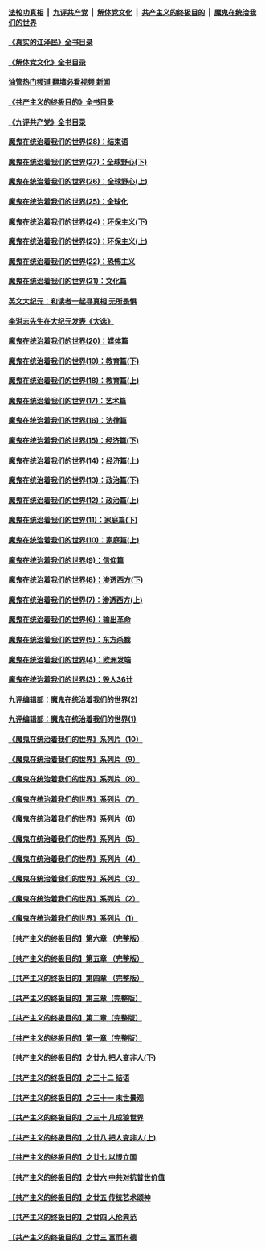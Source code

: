 ####  [法轮功真相](../../../../basic/blob/master/README.md?t=07061002) &nbsp;|&nbsp; [九评共产党](../../../../9ping.md/blob/master/README.md?t=07061002) &nbsp;|&nbsp; [解体党文化](../../../../jtdwh.md/blob/master/README.md?t=07061002)  &nbsp;|&nbsp; [共产主义的终极目的](../../../../gczydzjmd.md/blob/master/README.md?t=07061002) &nbsp;|&nbsp; [魔鬼在统治我们的世界](../../../../mgztzwmdsj.md/blob/master/README.md?t=07061002) 

#### [《真实的江泽民》全书目录](../pages/nsc422/n13721399.md?t=07061002) 

#### [《解体党文化》全书目录](../pages/nsc422/n13721157.md?t=07061002) 

#### [油管热门频道 翻墙必看视频 新闻](http://45.76.130.85:81/youtube.html?07061002)

#### [《共产主义的终极目的》全书目录](../pages/nsc422/n13721048.md?t=07061002) 

#### [《九评共产党》全书目录](../pages/nsc422/n13708085.md?t=07061002) 

#### [魔鬼在统治着我们的世界(28)：结束语](../pages/nsc422/n10936246.md?t=07061002) 

#### [魔鬼在统治着我们的世界(27)：全球野心(下)](../pages/nsc422/n10928319.md?t=07061002) 

#### [魔鬼在统治着我们的世界(26)：全球野心(上)](../pages/nsc422/n10900318.md?t=07061002) 

#### [魔鬼在统治着我们的世界(25)：全球化](../pages/nsc422/n10788205.md?t=07061002) 

#### [魔鬼在统治着我们的世界(24)：环保主义(下)](../pages/nsc422/n10695307.md?t=07061002) 

#### [魔鬼在统治着我们的世界(23)：环保主义(上)](../pages/nsc422/n10688613.md?t=07061002) 

#### [魔鬼在统治着我们的世界(22)：恐怖主义](../pages/nsc422/n10614727.md?t=07061002) 

#### [魔鬼在统治着我们的世界(21)：文化篇](../pages/nsc422/n10597706.md?t=07061002) 

#### [英文大纪元：和读者一起寻真相 无所畏惧](../pages/nsc422/n12542027.md?t=07061002) 

#### [李洪志先生在大纪元发表《大选》](../pages/nsc422/n12534746.md?t=07061002) 

#### [魔鬼在统治着我们的世界(20)：媒体篇](../pages/nsc422/n10586579.md?t=07061002) 

#### [魔鬼在统治着我们的世界(19)：教育篇(下)](../pages/nsc422/n10564808.md?t=07061002) 

#### [魔鬼在统治着我们的世界(18)：教育篇(上)](../pages/nsc422/n10526970.md?t=07061002) 

#### [魔鬼在统治着我们的世界(17)：艺术篇](../pages/nsc422/n10499093.md?t=07061002) 

#### [魔鬼在统治着我们的世界(16)：法律篇](../pages/nsc422/n10485969.md?t=07061002) 

#### [魔鬼在统治着我们的世界(15)：经济篇(下)](../pages/nsc422/n10469975.md?t=07061002) 

#### [魔鬼在统治着我们的世界(14)：经济篇(上)](../pages/nsc422/n10457370.md?t=07061002) 

#### [魔鬼在统治着我们的世界(13)：政治篇(下)](../pages/nsc422/n10448270.md?t=07061002) 

#### [魔鬼在统治着我们的世界(12)：政治篇(上)](../pages/nsc422/n10444576.md?t=07061002) 

#### [魔鬼在统治着我们的世界(11)：家庭篇(下)](../pages/nsc422/n10440961.md?t=07061002) 

#### [魔鬼在统治着我们的世界(10)：家庭篇(上)](../pages/nsc422/n10435448.md?t=07061002) 

#### [魔鬼在统治着我们的世界(9)：信仰篇](../pages/nsc422/n10432159.md?t=07061002) 

#### [魔鬼在统治着我们的世界(8)：渗透西方(下)](../pages/nsc422/n10429603.md?t=07061002) 

#### [魔鬼在统治着我们的世界(7)：渗透西方(上)](../pages/nsc422/n10426013.md?t=07061002) 

#### [魔鬼在统治着我们的世界(6)：输出革命](../pages/nsc422/n10421536.md?t=07061002) 

#### [魔鬼在统治着我们的世界(5)：东方杀戮](../pages/nsc422/n10417707.md?t=07061002) 

#### [魔鬼在统治着我们的世界(4)：欧洲发端](../pages/nsc422/n10414890.md?t=07061002) 

#### [魔鬼在统治着我们的世界(3)：毁人36计](../pages/nsc422/n10411583.md?t=07061002) 

#### [九评编辑部：魔鬼在统治着我们的世界(2)](../pages/nsc422/n10410036.md?t=07061002) 

#### [九评编辑部：魔鬼在统治着我们的世界(1)](../pages/nsc422/n10406825.md?t=07061002) 

#### [《魔鬼在统治着我们的世界》系列片（10）](../pages/nsc422/n12292670.md?t=07061002) 

#### [《魔鬼在统治着我们的世界》系列片（9）](../pages/nsc422/n12290859.md?t=07061002) 

#### [《魔鬼在统治着我们的世界》系列片（8）](../pages/nsc422/n12287445.md?t=07061002) 

#### [《魔鬼在统治着我们的世界》系列片（7）](../pages/nsc422/n12283425.md?t=07061002) 

#### [《魔鬼在统治着我们的世界》系列片（6）](../pages/nsc422/n12282314.md?t=07061002) 

#### [《魔鬼在统治着我们的世界》系列片（5）](../pages/nsc422/n12281419.md?t=07061002) 

#### [《魔鬼在统治着我们的世界》系列片（4）](../pages/nsc422/n12274024.md?t=07061002) 

#### [《魔鬼在统治着我们的世界》系列片（3）](../pages/nsc422/n12271322.md?t=07061002) 

#### [《魔鬼在统治着我们的世界》系列片（2）](../pages/nsc422/n12269049.md?t=07061002) 

#### [《魔鬼在统治着我们的世界》系列片（1）](../pages/nsc422/n12267575.md?t=07061002) 

#### [【共产主义的终极目的】第六章 （完整版）](../pages/nsc422/n11428913.md?t=07061002) 

#### [【共产主义的终极目的】第五章 （完整版）](../pages/nsc422/n11428912.md?t=07061002) 

#### [【共产主义的终极目的】第四章 （完整版）](../pages/nsc422/n11428907.md?t=07061002) 

#### [【共产主义的终极目的】第三章（完整版）](../pages/nsc422/n11428848.md?t=07061002) 

#### [【共产主义的终极目的】第二章（完整版）](../pages/nsc422/n11428831.md?t=07061002) 

#### [【共产主义的终极目的】第一章（完整版）](../pages/nsc422/n11417651.md?t=07061002) 

#### [【共产主义的终极目的】之廿九 把人变非人(下)](../pages/nsc422/n11344140.md?t=07061002) 

#### [【共产主义的终极目的】之三十二 结语](../pages/nsc422/n11360535.md?t=07061002) 

#### [【共产主义的终极目的】之三十一 末世景观](../pages/nsc422/n11351129.md?t=07061002) 

#### [【共产主义的终极目的】之三十 几成狼世界](../pages/nsc422/n11348280.md?t=07061002) 

#### [【共产主义的终极目的】之廿八 把人变非人(上)](../pages/nsc422/n11340492.md?t=07061002) 

#### [【共产主义的终极目的】之廿七 以恨立国](../pages/nsc422/n11336944.md?t=07061002) 

#### [【共产主义的终极目的】之廿六 中共对抗普世价值](../pages/nsc422/n11324785.md?t=07061002) 

#### [【共产主义的终极目的】之廿五 传统艺术颂神](../pages/nsc422/n11296396.md?t=07061002) 

#### [【共产主义的终极目的】之廿四 人伦典范](../pages/nsc422/n11296397.md?t=07061002) 

#### [【共产主义的终极目的】之廿三 富而有德](../pages/nsc422/n11283598.md?t=07061002) 

<img src='http://gfw-breaker.win/goodnews/indexes/nsc422.md' width='0px' height='0px'/>
